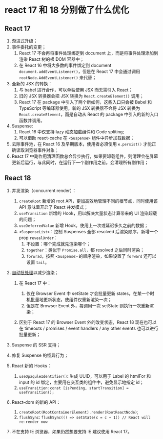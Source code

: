 # react 17 和 18 分别做了什么优化

## React 17

1. 渐进式升级；
2. 事件委托的变更；
    1. React 17 不会再将事件处理绑定到 document 上，而是将事件处理添加到渲染 React 树的根 DOM 容器中；
    2. 在 React 16 中将大多数的事件绑定到 document `document.addEventListener()`，但是在 React 17 中会通过调用 `rootNode.AddEventListener()` 来代替；
3. 全新的 JSX 的转换：
    1. 与 babel 进行合作，可以单独使用 JSX 而无需引入 React；
    2. 旧的 JSX 转换器会把 JSX 转换为 `React.createElement()` 调用；
    3. React 17 在 package 中引入了两个新如何，这些入口只会被 Babel 和 TypeScript 等编译器使用。新的 JSX 转换器不会将 JSX 转换为 `React.createElement`，而是自动从 React 的 package 中引入的新的入口函数并调用。
4. Suspense:
    1. React 16 中仅支持 lazy 动态加载组件和 Code spliting;
    2. 可以借助 react-cache 在 `<Suspense>` 组件中异步加载数据；
6. 去除事件池，在 React 16 及早期版本，使用者必须使用 `e.persist()` 才能正确读取浏览器事件对象；
7. React 17 中副作用清理函数总会异步执行，如果要卸载组件，则清理会在屏幕更新后运行，与此同时，在运行下一个副作用之前，会清理所有副作用；

## React 18

1. 并发渲染（concurrent render）：
    
    1. `createRoot` 新增的 root API，更加高效地管理不同的根节点，同时使用该 API 意味着开启了 React 并发模式；
    2. `useTransition` 新增的 Hook，用以解决大量状态计算带来的 UI 渲染超载的问题；
    3. `useDeferredValue` 新增 Hook，使用上一次或延迟多久之前的数据；
    4. `<SuspenseList>`：控制 Suspenses 全部 resolved 后渲染顺序，新增一个 prop `revealOrder`：
        1. 不设置：哪个完成就先渲染哪个；
        2. `together`：类似于 `Promise.all`，都 resolved 之后同时渲染；
        3. `forwrad`，按照 `<Suspense>` 的顺序渲染，如果设置了 `forward` 还可以设置 `tail`。
    
2. [自动批处理](https://github.com/reactwg/react-18/discussions/21)以减少渲染；

    1. 在 React 17 中：
       1. 仅在 Browser Event 中  setState 才会批量更新 states，在某一个时机批量地更新状态，使组件仅重新渲染一次；
       2. 但是在 Browser Event 外，每调用一次 setState 则执行一次重新渲染；

    1. 区别于 React 17 的 Browser Event 外的改变状态，React 18 现在也可以在 timeouts / promises / event handlers / any other events 也可以进行批量更新；

3. Suspense 的 SSR 支持；

4. 修复 Suspense 的怪异行为；

5. React 新的 Hooks：
    1. `useQpaquleIdentifier()`: 生成 UUID，可以用于 Label 的 htmlFor 和 input 的 id 绑定，主要用在交互类的组件中，避免显示地指定 id；
    2. `useTransition`: `const [isPending, startTransition] = useTransition();`

6. React-dom 的新的 API：
    1. `createRoot(RootContainerElement).render(RootReactNode)`;
    2. `flushSync`: `flushSync(() => setState(c = c + 1)) // React will re-render now`

7. 不在支持 IE 浏览器，如果仍然想要支持 IE 建议使用 React 17。